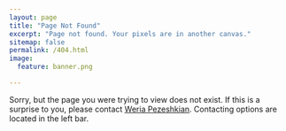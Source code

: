 ```yaml
---
layout: page
title: "Page Not Found"
excerpt: "Page not found. Your pixels are in another canvas."
sitemap: false
permalink: /404.html
image:
  feature: banner.png

---
```


Sorry, but the page you were trying to view does not exist. If this is a surprise to you, please contact [Weria Pezeshkian](weria.pezeshkian@nbi.ku.dk). Contacting options are located in the left bar.

